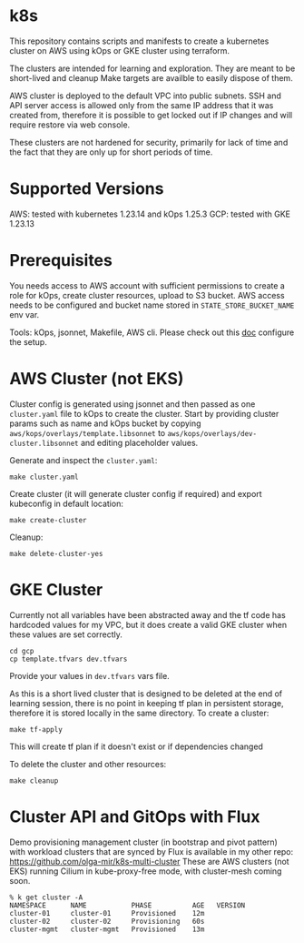 # k8s

This repository contains scripts and manifests to create a kubernetes cluster on AWS using kOps or GKE cluster using terraform.

The clusters are intended for learning and exploration. They are meant to be short-lived and cleanup Make targets are availble to easily dispose of them.

AWS cluster is deployed to the default VPC into public subnets. SSH and API server access is allowed only from the same IP address that it was created from, therefore it is possible to get locked out if IP changes and will require restore via web console.

These clusters are not hardened for security, primarily for lack of time and the fact that they are only up for short periods of time.

# Supported Versions

AWS: tested with kubernetes 1.23.14 and kOps 1.25.3
GCP: tested with GKE 1.23.13

# Prerequisites

You needs access to AWS account with sufficient permissions to create a role for kOps, create cluster resources, upload to S3 bucket.
AWS access needs to be configured and bucket name stored in `STATE_STORE_BUCKET_NAME` env var.

Tools: kOps, jsonnet, Makefile, AWS cli.
Please check out this [doc](docs/setup.md) configure the setup.

# AWS Cluster (not EKS)

Cluster config is generated using jsonnet and then passed as one `cluster.yaml` file to kOps to create the cluster.
Start by providing cluster params such as name and kOps bucket by copying `aws/kops/overlays/template.libsonnet` to `aws/kops/overlays/dev-cluster.libsonnet` and editing placeholder values.

Generate and inspect the `cluster.yaml`:
```
make cluster.yaml
```

Create cluster (it will generate cluster config if required) and export kubeconfig in default location:
```
make create-cluster
```

Cleanup:
```
make delete-cluster-yes
```

# GKE Cluster

Currently not all variables have been abstracted away and the tf code has hardcoded values for my VPC, but it does create a valid GKE cluster when these values are set correctly.

```
cd gcp
cp template.tfvars dev.tfvars
```

Provide your values in `dev.tfvars` vars file.

As this is a short lived cluster that is designed to be deleted at the end of learning session, there is no point in keeping tf plan in persistent storage, therefore it is stored locally in the same directory.
To create a cluster:

```
make tf-apply
```
This will create tf plan if it doesn't exist or if dependencies changed

To delete the cluster and other resources:
```
make cleanup
```


# Cluster API and GitOps with Flux

Demo provisioning management cluster (in bootstrap and pivot pattern) with workload clusters that are synced by Flux is available in my other repo: https://github.com/olga-mir/k8s-multi-cluster
These are AWS clusters (not EKS) running Cilium in kube-proxy-free mode, with cluster-mesh coming soon.

```
% k get cluster -A
NAMESPACE      NAME           PHASE          AGE   VERSION
cluster-01     cluster-01     Provisioned    12m
cluster-02     cluster-02     Provisioning   60s
cluster-mgmt   cluster-mgmt   Provisioned    13m
```
